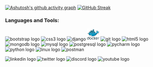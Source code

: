 [![Ashutosh's github activity graph](https://github-readme-activity-graph.vercel.app/graph?username=mist258&theme=github-compact)](https://github.com/ashutosh00710/github-readme-activity-graph)
[![GitHub Streak](https://streak-stats.demolab.com/?user=mist258&theme=whatsapp-dark2)](https://git.io/streak-stats)

<h3 align="left">Languages and Tools:</h3>

  <img src="https://cdn.jsdelivr.net/gh/devicons/devicon/icons/bootstrap/bootstrap-original.svg" height="40" alt="bootstrap logo"  />   <img src="https://cdn.jsdelivr.net/gh/devicons/devicon/icons/css3/css3-original.svg" height="40" alt="css3 logo"  />   <img src="https://cdn.worldvectorlogo.com/logos/django.svg" alt="django" width="40" height="40"/>   <img src="https://raw.githubusercontent.com/devicons/devicon/master/icons/docker/docker-original-wordmark.svg" alt="docker" width="40" height="40"/>    <img src="https://cdn.jsdelivr.net/gh/devicons/devicon/icons/git/git-original.svg" height="40" alt="git logo"  />   <img src="https://cdn.jsdelivr.net/gh/devicons/devicon/icons/html5/html5-original.svg" height="40" alt="html5 logo"  />  <img src="https://cdn.jsdelivr.net/gh/devicons/devicon/icons/mongodb/mongodb-original.svg" height="40" alt="mongodb logo"  />  <img src="https://cdn.jsdelivr.net/gh/devicons/devicon/icons/mysql/mysql-original.svg" height="40" alt="mysql logo"  />  <img src="https://cdn.jsdelivr.net/gh/devicons/devicon/icons/postgresql/postgresql-original.svg" height="40" alt="postgresql logo"  />  <img src="https://cdn.jsdelivr.net/gh/devicons/devicon/icons/pycharm/pycharm-original.svg" height="40" alt="pycharm logo"  />  <img src="https://cdn.jsdelivr.net/gh/devicons/devicon/icons/python/python-original.svg" height="40" alt="python logo" />
<img src="https://cdn.jsdelivr.net/gh/devicons/devicon/icons/linux/linux-original.svg" height="40" alt="linux logo"  />  <img src="https://www.vectorlogo.zone/logos/getpostman/getpostman-icon.svg" alt="postman" width="40" height="40"/> 
</div>


<div align="left">
  <img src="https://raw.githubusercontent.com/maurodesouza/profile-readme-generator/master/src/assets/icons/social/linkedin/default.svg" width="52" height="40" alt="linkedin logo"  />
  <img src="https://raw.githubusercontent.com/maurodesouza/profile-readme-generator/master/src/assets/icons/social/twitter/default.svg" width="52" height="40" alt="twitter logo"  />
  <img src="https://raw.githubusercontent.com/maurodesouza/profile-readme-generator/master/src/assets/icons/social/discord/default.svg" width="52" height="40" alt="discord logo"  />
  <img src="https://raw.githubusercontent.com/maurodesouza/profile-readme-generator/master/src/assets/icons/social/youtube/default.svg" width="52" height="40" alt="youtube logo"  />
</div>

###
